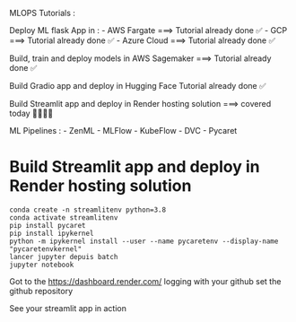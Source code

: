 MLOPS Tutorials :


Deploy ML flask App in : 
	- AWS Fargate ===>  Tutorial already done ✅
	- GCP ===> Tutorial already done ✅
	- Azure Cloud ===> Tutorial already done ✅


Build, train and deploy models in AWS Sagemaker ===> Tutorial already done ✅

Build Gradio app and deploy in Hugging Face Tutorial already done ✅



Build Streamlit app and deploy in Render hosting solution ===> covered today 🏃🏃🏃🏃


ML Pipelines :
	- ZenML
	- MLFlow
	- KubeFlow
	- DVC
	- Pycaret




# Build Streamlit app and deploy in Render hosting solution

	conda create -n streamlitenv python=3.8
	conda activate streamlitenv
	pip install pycaret
	pip install ipykernel
	python -m ipykernel install --user --name pycaretenv --display-name "pycaretenvkernel"
	lancer jupyter depuis batch
	jupyter notebook

Got to the https://dashboard.render.com/
logging with your github
set the github repository

See your streamlit app in action
